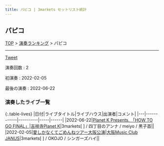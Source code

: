 ```yaml
---
title: パピコ | 3markets セットリスト統計
---
```

## パピコ


[TOP](/setlist/) > [演奏ランキング](songs.html) > パピコ

___

<a href="https://twitter.com/share?ref_src=twsrc%5Etfw" data-text="3markets[ ]セットリスト > パピコ" class="twitter-share-button" data-via="3markets" data-hashtags="3markets" data-related="3markets" data-show-count="false">Tweet</a>

演奏回数
: 2

初演奏
: 2022-02-05

最後の演奏
: 2022-06-22





### 演奏したライブ一覧

{:.table-lives}
|日付|ライブタイトル|ライブハウス|出演者|コメント|
|---|------------|----------|-----|------|
|<span class="nowrap">2022-06-22</span>|[Planet K Presents. 「HOW TO GO FINAL」](live020.html)|[吉祥寺Planet K](livehouse003.html)|3markets[ ] / 四丁目のアンナ / meiyo / 黒子首||
|<span class="nowrap">2022-02-05</span>|[愛しかなくてごめんねツアー大阪公演](live007.html)|[大阪Music Club JANUS](livehouse016.html)|3markets[ ] / OKOJO / シンガーズハイ||


<script async src="https://platform.twitter.com/widgets.js" charset="utf-8"></script>